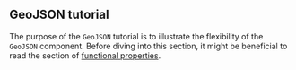 ## GeoJSON tutorial

The purpose of the `GeoJSON` tutorial is to illustrate the flexibility of the `GeoJSON` component. Before diving into this section, it might be beneficial to read the section of [functional properties](#func_props).